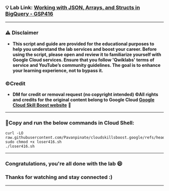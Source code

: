 
### 💡 Lab Link: [Working with JSON, Arrays, and Structs in BigQuery - GSP416](https://www.cloudskillsboost.google/focuses/3696?parent=catalog)



---

### ⚠️ Disclaimer
- **This script and guide are provided for  the educational purposes to help you understand the lab services and boost your career. Before using the script, please open and review it to familiarize yourself with Google Cloud services. Ensure that you follow 'Qwiklabs' terms of service and YouTube’s community guidelines. The goal is to enhance your learning experience, not to bypass it.**

### ©Credit
- **DM for credit or removal request (no copyright intended) ©All rights and credits for the original content belong to Google Cloud [Google Cloud Skill Boost website](https://www.cloudskillsboost.google/)** 🙏

---

### 🚨Copy and run the below commands in Cloud Shell:

```
curl -LO raw.githubusercontent.com/Pavanpinate/cloudskillsboost.google/refs/heads/main/Working%20with%20JSON%2C%20Arrays%2C%20and%20Structs%20in%20BigQuery/loser416.sh
sudo chmod +x loser416.sh
./loser416.sh
```

---

### Congratulations, you're all done with the lab 😄


### Thanks for watching and stay connected :)
---
